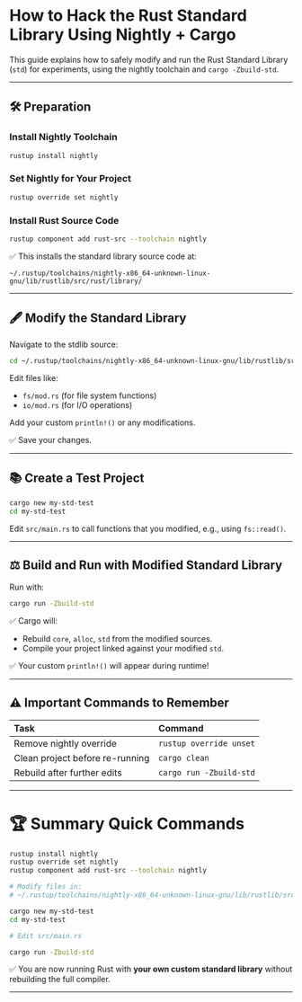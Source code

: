 # How to Hack the Rust Standard Library Using Nightly + Cargo

This guide explains how to safely modify and run the Rust Standard Library (`std`) for experiments, using the nightly toolchain and `cargo -Zbuild-std`.

---

## 🛠️ Preparation

### Install Nightly Toolchain
```bash
rustup install nightly
```

### Set Nightly for Your Project
```bash
rustup override set nightly
```

### Install Rust Source Code
```bash
rustup component add rust-src --toolchain nightly
```

✅ This installs the standard library source code at:

```
~/.rustup/toolchains/nightly-x86_64-unknown-linux-gnu/lib/rustlib/src/rust/library/
```

---

## 🖋️ Modify the Standard Library

Navigate to the stdlib source:

```bash
cd ~/.rustup/toolchains/nightly-x86_64-unknown-linux-gnu/lib/rustlib/src/rust/library/std/src
```

Edit files like:
- `fs/mod.rs` (for file system functions)
- `io/mod.rs` (for I/O operations)

Add your custom `println!()` or any modifications.

✅ Save your changes.

---

## 📚 Create a Test Project

```bash
cargo new my-std-test
cd my-std-test
```

Edit `src/main.rs` to call functions that you modified, e.g., using `fs::read()`.

---

## ⚖️ Build and Run with Modified Standard Library

Run with:

```bash
cargo run -Zbuild-std
```

✅ Cargo will:
- Rebuild `core`, `alloc`, `std` from the modified sources.
- Compile your project linked against your modified `std`.

✅ Your custom `println!()` will appear during runtime!

---

## ⚠️ Important Commands to Remember

| Task | Command |
|:----|:--------|
| Remove nightly override | `rustup override unset` |
| Clean project before re-running | `cargo clean` |
| Rebuild after further edits | `cargo run -Zbuild-std` |

---

# 🏆 Summary Quick Commands

```bash
rustup install nightly
rustup override set nightly
rustup component add rust-src --toolchain nightly

# Modify files in:
# ~/.rustup/toolchains/nightly-x86_64-unknown-linux-gnu/lib/rustlib/src/rust/library/std/src

cargo new my-std-test
cd my-std-test

# Edit src/main.rs

cargo run -Zbuild-std
```

✅ You are now running Rust with **your own custom standard library** without rebuilding the full compiler.

---
